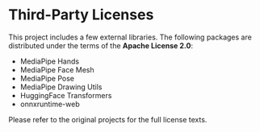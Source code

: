 # Third-Party Licenses

This project includes a few external libraries. The following packages are distributed under the terms of the **Apache License 2.0**:

- MediaPipe Hands
- MediaPipe Face Mesh
- MediaPipe Pose
- MediaPipe Drawing Utils
- HuggingFace Transformers
- onnxruntime-web

Please refer to the original projects for the full license texts.
